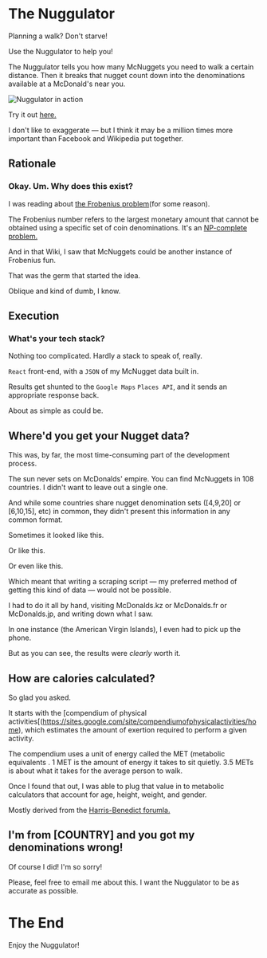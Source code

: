 # The Nuggulator

Planning a walk? Don't starve! 

Use the Nuggulator to help you!

The Nuggulator tells you how many McNuggets you need to walk a certain distance. Then it breaks that nugget count down into the denominations available at a McDonald's near you.

![Nuggulator in action](https://mattseidholz.com/assets/images/nuggulator.gif)

Try it out [here.](seinwave.github.io/nuggulator)

I don't like to exaggerate — but I think it may be a million times more important than Facebook and Wikipedia put together.

## Rationale

### Okay. Um. Why does this exist?

I was reading about [the Frobenius problem](https://en.wikipedia.org/wiki/Coin_problem)(for some reason). 

The Frobenius number refers to the largest monetary amount that cannot be obtained using a specific set of coin denominations. It's an [NP-complete problem.](https://en.wikipedia.org/wiki/NP-completeness)

And in that Wiki, I saw that McNuggets could be another instance of Frobenius fun. 

That was the germ that started the idea. 

Oblique and kind of dumb, I know. 

## Execution

### What's your tech stack?

Nothing too complicated. Hardly a stack to speak of, really.

`React` front-end, with a `JSON` of my McNugget data built in. 

Results get shunted to the `Google Maps` `Places API`, and it sends an appropriate response back.

About as simple as could be.

## Where'd you get your Nugget data?

This was, by far, the most time-consuming part of the development process.

The sun never sets on McDonalds' empire. You can find McNuggets in 108 countries. I didn't want to leave out a single one.

And while some countries share nugget denomination sets ([4,9,20] or [6,10,15], etc) in common, they didn't present this information in any common format.

Sometimes it looked like this.

Or like this.

Or even like this.

Which meant that writing a scraping script — my preferred method of getting this kind of data — would not be possible.

I had to do it all by hand, visiting McDonalds.kz or McDonalds.fr or McDonalds.jp, and writing down what I saw.

In one instance (the American Virgin Islands), I even had to pick up the phone.

But as you can see, the results were *clearly* worth it.

## How are calories calculated?

So glad you asked. 

It starts with the [compendium of physical activities[(https://sites.google.com/site/compendiumofphysicalactivities/home), which estimates the amount of exertion required to perform a given activity.

The compendium uses a unit of energy called the MET (metabolic equivalents . 1 MET is the amount of energy it takes to sit quietly. 3.5 METs is about what it takes for the average person to walk.

Once I found that out, I was able to plug that value in to metabolic calculators that account for age, height, weight, and gender. 

Mostly derived from the [Harris-Benedict forumla.](https://sites.google.com/site/compendiumofphysicalactivities/corrected-mets)

## I'm from [COUNTRY] and you got my denominations wrong!

Of course I did! I'm so sorry!

Please, feel free to email me about this. I want the Nuggulator to be as accurate as possible.

# The End

Enjoy the Nuggulator!